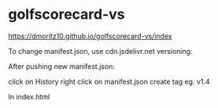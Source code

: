 # golfscorecard-vs

https://dmoritz10.github.io/golfscorecard-vs/index


To change manifest.json, use cdn.jsdelivr.net versioning:

After pushing new manifest.json:

  click on History
  right click on manifest.json
  create tag eg. v1.4
  
  In index.html
  <link rel="manifest" href="https://cdn.jsdelivr.net/gh/dmoritz10/golfscorecard-vs@v1.4/manifest.json">
  
